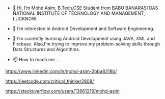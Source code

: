 - 👋 Hi, I’m Mohd Asim, B.Tech,CSE Student from BABU BANARASI DAS NATIONAL INSTITUTE OF
TECHNOLOGY AND MANAGEMENT, LUCKNOW.
- 👀 I’m interested in Android Development and Software Engineering.
- 🌱 I’m currently learning Android Devolopment using JAVA, XML and Firebase.
 Also,I'm trying to improve my problem-solving skills through Data Structures and Algorithms.
 
- 📫 How to reach me ...

https://www.linkedin.com/in/mohd-asim-2bba8318b/

https://leetcode.com/critical_thinker2808/

https://stackoverflow.com/users/13661219/mohd-asim

<!---
mdasim2882/mdasim2882 is a ✨ special ✨ repository because its `README.md` (this file) appears on your GitHub profile.
You can click the Preview link to take a look at your changes.
--->

